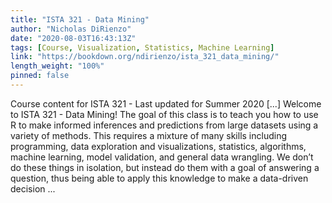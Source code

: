 ```yaml
---
title: "ISTA 321 - Data Mining"
author: "Nicholas DiRienzo"
date: "2020-08-03T16:43:13Z"
tags: [Course, Visualization, Statistics, Machine Learning]
link: "https://bookdown.org/ndirienzo/ista_321_data_mining/"
length_weight: "100%"
pinned: false
---
```


Course content for ISTA 321 - Last updated for Summer 2020 [...] Welcome to ISTA 321 - Data Mining! The goal of this class is to teach you how to use R to make informed inferences and predictions from large datasets using a variety of methods. This requires a mixture of many skills including programming, data exploration and visualizations, statistics, algorithms, machine learning, model validation, and general data wrangling. We don’t do these things in isolation, but instead do them with a goal of answering a question, thus being able to apply this knowledge to make a data-driven decision ...
